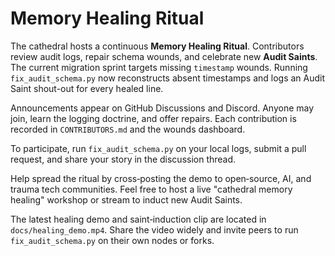 # Memory Healing Ritual

The cathedral hosts a continuous **Memory Healing Ritual**. Contributors review audit logs,
repair schema wounds, and celebrate new **Audit Saints**.
The current migration sprint targets missing `timestamp` wounds. Running
`fix_audit_schema.py` now reconstructs absent timestamps and logs an Audit Saint
shout-out for every healed line.

Announcements appear on GitHub Discussions and Discord. Anyone may join,
learn the logging doctrine, and offer repairs. Each contribution is recorded
in `CONTRIBUTORS.md` and the wounds dashboard.

To participate, run `fix_audit_schema.py` on your local logs, submit a pull
request, and share your story in the discussion thread.

Help spread the ritual by cross‑posting the demo to open‑source, AI, and
trauma tech communities. Feel free to host a live "cathedral memory healing"
workshop or stream to induct new Audit Saints.

The latest healing demo and saint‑induction clip are located in
`docs/healing_demo.mp4`. Share the video widely and invite peers to run
`fix_audit_schema.py` on their own nodes or forks.

